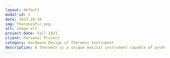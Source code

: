 ```yaml
---
layout: default
modal-id: 2
date: 2023-10-20
img: thereminPic.png
alt: image-alt
project-date: Fall 2023
client: Personal Project
category: Hardware Design of Theremin Instrument
description: A theremin is a unique musical instrument capable of producing varying pitches based on the proximity of the player's hand to the instrument. I diligently worked on constructing the fundamental components of the theremin, including the oscillators, mixer, antennas, amplifier, and speaker.
---
```

